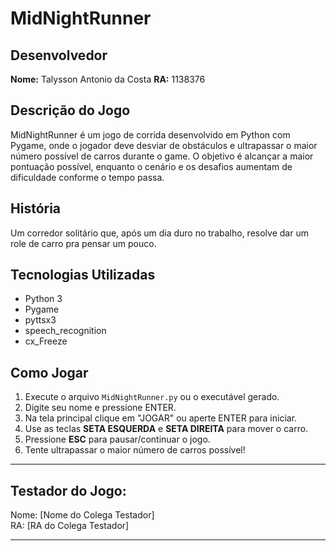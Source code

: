 # MidNightRunner

## Desenvolvedor
**Nome:** Talysson Antonio da Costa 
**RA:** 1138376

## Descrição do Jogo
MidNightRunner é um jogo de corrida desenvolvido em Python com Pygame, onde o jogador deve desviar de obstáculos e ultrapassar o maior número possível de carros durante o game. O objetivo é alcançar a maior pontuação possível, enquanto o cenário e os desafios aumentam de dificuldade conforme o tempo passa.

## História
Um corredor solitário que, após um dia duro no trabalho, resolve dar um role de carro pra pensar um pouco.

## Tecnologias Utilizadas
- Python 3
- Pygame
- pyttsx3
- speech_recognition
- cx_Freeze

## Como Jogar
1. Execute o arquivo `MidNightRunner.py` ou o executável gerado.
2. Digite seu nome e pressione ENTER.
3. Na tela principal clique em "JOGAR" ou aperte ENTER para iniciar.
4. Use as teclas **SETA ESQUERDA** e **SETA DIREITA** para mover o carro.
5. Pressione **ESC** para pausar/continuar o jogo.
6. Tente ultrapassar o maior número de carros possível!

---

## Testador do Jogo:  
Nome: [Nome do Colega Testador]  
RA: [RA do Colega Testador]

---